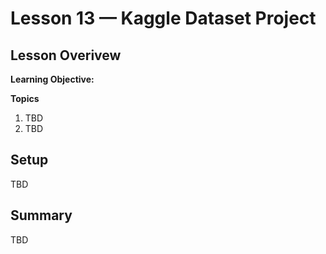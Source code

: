 # Lesson 13 — Kaggle Dataset Project

## Lesson Overivew
**Learning Objective:**

**Topics**
1. TBD
2. TBD

## Setup

TBD

## Summary

TBD
